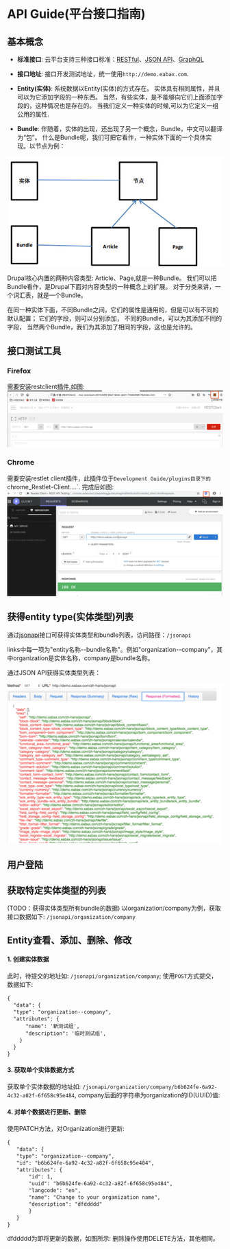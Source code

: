 API Guide(平台接口指南)
=====================

## 基本概念

* **标准接口**:
云平台支持三种接口标准：[RESTful](RESTful.md)、[JSON API](JSONAPI.md)、[GraphQL](GraphQL.md)

* **接口地址**:
接口开发测试地址，统一使用`http://demo.eabax.com`.

* **Entity(实体)**:
系统数据以Entity(实体)的方式存在。
实体具有相同属性，并且可以为它添加字段的一种东西。
当然，有些实体，是不能够向它们上面添加字段的，这种情况也是存在的。
当我们定义一种实体的时候,可以为它定义一组公用的属性.

* **Bundle**:
伴随着，实体的出现，还出现了另一个概念，Bundle，中文可以翻译为“包”。
什么是Bundle呢，我们可把它看作，一种实体下面的一个具体实现。以节点为例：

![Entity bundle](images/1440580970641389.png)

Drupal核心内置的两种内容类型: Article、Page,就是一种Bundle。
我们可以把Bundle看作，是Drupal下面对内容类型的一种概念上的扩展。
对于分类来讲，一个词汇表，就是一个Bundle。

在同一种实体下面，不同Bundle之间，它们的属性是通用的，但是可以有不同的默认配置；
它们的字段，则可以分别添加，
不同的Bundle，可以为其添加不同的字段，
当然两个Bundle，我们为其添加了相同的字段，这也是允许的。

## 接口测试工具

### Firefox

需要安装restclient插件,如图:
![Firefox插件界面](images/WX20190123-103311@2x.png)

### Chrome

需要安装restlet client插件，此插件位于`Development Guide/plugins目录下的`chrome_Restlet-Client....`.
完成后如图:
![Chrome 插件界面](images/WX20190123-104122@2x.png)

## 获得entity type(实体类型)列表

通过[jsonapi](JSONAPI.md)接口可获得实体类型和bundle列表，访问路径：`/jsonapi`

links中每一项为"entity名称--bundle名称"。例如"organization--company"，其中organization是实体名称，company是bundle名称。
 
通过JSON API获得实体类型列表：

![JSON API](images/20190115152317.png)

## 用户登陆

## 获取特定实体类型的列表

(TODO：获得实体类型所有bundle的数据)
以organization/company为例，获取接口数据如下: `/jsonapi/organization/company`

## Entity查看、添加、删除、修改

#### 1. 创建实体数据
此时，待提交的地址如: `/jsonapi/organization/company`; 使用`POST`方式提交，数据如下:
```
{
  "data": {
  "type": "organization--company",
  "attributes": {
      "name": '新测试组',
      "description": '临时测试组',
    }
  }
}
```


#### 3. 获取单个实体数据方式
获取单个实体数据的地址如: `/jsonapi/organization/company/b6b624fe-6a92-4c32-a82f-6f658c95e484`, 
company后面的字符串为organization的ID(UUID)值:

#### 4. 对单个数据进行更新、删除
使用PATCH方法，对Organization进行更新:
```
{
   "data": {
   "type": "organization--company",
   "id": "b6b624fe-6a92-4c32-a82f-6f658c95e484",
   "attributes": {
       "id": 1,
       "uuid": "b6b624fe-6a92-4c32-a82f-6f658c95e484",
       "langcode": "en",
       "name": "Change to your organization name",
       "description": "dfddddd"
       }
   }
}
```
dfddddd为即将更新的数据，如图所示:
删除操作使用DELETE方法，其他相同。


